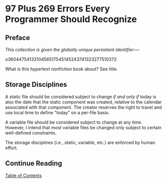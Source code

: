 97 Plus 269 Errors Every Programmer Should Recognize
====================================================

Preface
-------

_This collection is given the globally unique persistent identifier:&mdash;_

o3604475413310456517545145243741323277510372

What is this hypertext nonfiction book about? See title.

Storage Disciplines
-------------------

A static file should be considered subject to change _if and only if_
today is also the date that the static component was created,
relative to the calendar associated with that component. The
creator reserves the right to travel and use local time to define
"today" on a per-file basis.

A variable file should be considered subject to change at any time.
However, I intend that _most_ variable files be changed only
subject to certain well-defined constraints.

The storage disciplines (i.e., static, variable, etc.)
are enforced by human effort.

Continue Reading
----------------

[Table of Contents](./frontmatter/TOC.md)
